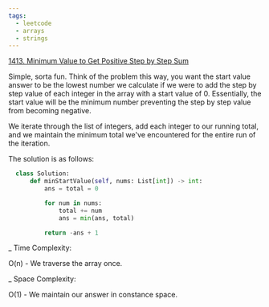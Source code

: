 ```yaml
---
tags:
  - leetcode
  - arrays
  - strings
---
```


<a href="https://leetcode.com/problems/minimum-value-to-get-positive-step-by-step-sum/">
1413. Minimum Value to Get Positive Step by Step Sum</a>

Simple, sorta fun. Think of the problem this way, you want the start value
answer to be the lowest number we calculate if we were to add the step by step
value of each integer in the array with a start value of 0. Essentially, the
start value will be the minimum number preventing the step by step value from
becoming negative.

We iterate through the list of integers, add each integer to our running total,
and we maintain the minimum total we've encountered for the entire run of the
iteration.

The solution is as follows:

```python
  class Solution:
      def minStartValue(self, nums: List[int]) -> int:
          ans = total = 0

          for num in nums:
              total += num
              ans = min(ans, total)

          return -ans + 1
```

\_ Time Complexity:

O(n) - We traverse the array once.

\_ Space Complexity:

O(1) - We maintain our answer in constance space.

